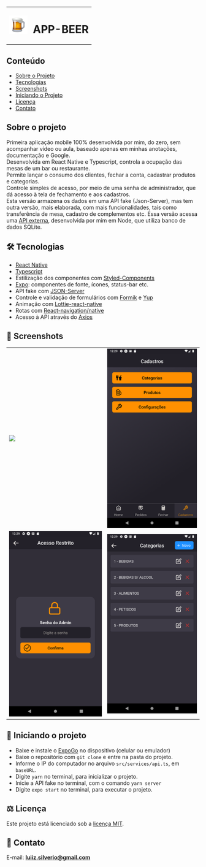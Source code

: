 <table>
  <tr>
    <td><img src="https://github.com/luiizsilverio/app-beer-json-server/blob/main/src/assets/caneca1.png" /></td>
    <td><h1>APP-BEER</h1></td>
  </tr>
</table>

## Conteúdo
* [Sobre o Projeto](#sobre-o-projeto)
* [Tecnologias](#hammer_and_wrench-tecnologias)
* [Screenshots](#camera_flash-screenshots)
* [Iniciando o Projeto](#car-Iniciando-o-projeto)
* [Licença](#balance_scale-licença)
* [Contato](#email-contato)

## Sobre o projeto
Primeira aplicação mobile 100% desenvolvida por mim, do zero, sem acompanhar vídeo ou aula, baseado apenas em minhas anotações, documentação e Google.<br />
Desenvolvida em React Native e Typescript, controla a ocupação das mesas de um bar ou restaurante.<br />
Permite lançar o consumo dos clientes, fechar a conta, cadastrar produtos e categorias.<br />
Controle simples de acesso, por meio de uma senha de administrador, que dá acesso à tela de fechamento e aos cadastros.<br />
Esta versão armazena os dados em uma API fake (Json-Server), mas tem outra versão, mais elaborada, com mais funcionalidades, tais como transferência de mesa, cadastro de complementos etc. Essa versão acessa uma [API externa](https://github.com/luiizsilverio/beer-api), desenvolvida por mim em Node, que utiliza banco de dados SQLite.<br />

## :hammer_and_wrench: Tecnologias
* <ins>React Native</ins>
* <ins>Typescript</ins>
* Estilização dos componentes com <ins>Styled-Components</ins>
* <ins>Expo</ins>: componentes de fonte, ícones, status-bar etc.
* API fake com <ins>JSON-Server</ins>
* Controle e validação de formulários com <ins>Formik</ins> e <ins>Yup</ins>
* Animação com <ins>Lottie-react-native</ins>
* Rotas com <ins>React-navigation/native</ins>
* Acesso à API através do <ins>Axios</ins>

## :camera_flash: Screenshots
<table>
  <tr>
    <td><img src="https://github.com/luiizsilverio/app-beer-json-server/blob/main/src/assets/app-beer.gif" /></td>
    <td><img src="https://github.com/luiizsilverio/app-beer-json-server/blob/main/src/assets/app-beer-tela-1.png" /></td>
  </tr>
  <tr>
    <td><img src="https://github.com/luiizsilverio/app-beer-json-server/blob/main/src/assets/app-beer-tela-2.png" /></td>
    <td><img src="https://github.com/luiizsilverio/app-beer-json-server/blob/main/src/assets/app-beer-tela-3.png" /></td>
  </tr>
</table>

## :car: Iniciando o projeto
* Baixe e instale o <ins>ExpoGo</ins> no dispositivo (celular ou emulador)
* Baixe o repositório com ``` git clone ``` e entre na pasta do projeto.
* Informe o IP do computador no arquivo ``` src/services/api.ts ```, em ``` baseURL ```.
* Digite ``` yarn ``` no terminal, para inicializar o projeto.
* Inicie a API fake no terminal, com o comando ``` yarn server ```
* Digite ``` expo start ``` no terminal, para executar o projeto.

## :balance_scale: Licença
Este projeto está licenciado sob a [licença MIT](LICENSE).

## :email: Contato

E-mail: [**luiiz.silverio@gmail.com**](mailto:luiiz.silverio@gmail.com)

